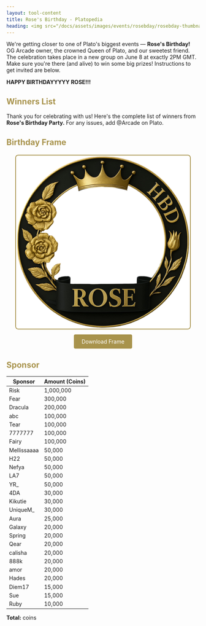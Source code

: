 ```yaml
---
layout: tool-content
title: Rose's Birthday - Platopedia
heading: <img src="/docs/assets/images/events/rosebday/rosebday-thumbnail.png" />&nbsp;Rose's Birthday
---
```


<style>
h2                    { color:#A8934C !important }
h4                    { color:#008080 !important;font-size:var(--unit-text-B) !important }
.syotimer-cell__value { border-color:#A8934C !important }
.syotimer-cell__unit  { color:#A8934C }
</style>

<div class="linebreak"></div>

<div class="content-image" data-url="/docs/assets/images/events/rosebday/rosebday-banner.png" data-width="500px" data-label="By Royal Decree: It's Rose's Day!"></div>

We're getting closer to one of Plato's biggest events — **Rose's Birthday!** OG Arcade owner, the crowned Queen of Plato, and our sweetest friend. The celebration takes place in a new group on June 8 at exactly 2PM GMT. Make sure you're there (and alive) to win some big prizes! Instructions to get invited are below.

<div class="linebreak"></div>

<div class="content-countdown text-center" data-datetime="2025-06-08T14:00:00+00:00"><b>HAPPY BIRTHDAYYYYY ROSE!!!</b></div>

<div class="linebreak"></div>

## Winners List

Thank you for celebrating with us! Here's the complete list of winners from **Rose's Birthday Party.** For any issues, add @Arcade on Plato.

<span class="content-link" data-url="https://docs.google.com/spreadsheets/d/1n004yabbjNhhqd7Iu71Zs9G8JaWIySJlCDNtqVA8-os/edit?usp=sharing" data-text="" data-copy="true"></span>

<div class="linebreak"></div>

## Birthday Frame

<div style="text-align: center; margin: 20px 0;">
  <img src="/docs/assets/images/events/rosebday/rosebday-frame.png" alt="Birthday Event Poster" style="max-width:90%; border: 2px solid #A8934C; border-radius: 8px;" />
  <br/>
  <a href="/docs/assets/images/events/rosebday/rosebday-frame.png" download
     style="display: inline-block; padding: 10px 20px; margin-top: 10px;
            background-color: #A8934C; color: #fff; text-decoration: none;
            border-radius: 4px;">
    Download Frame
  </a>
</div>

<div class="linebreak"></div>

## Sponsor

<table id="sponsors" class="table table-bordered">
    <thead>
        <tr>
            <th class="w-50">Sponsor</th>
            <th class="w-50">Amount (Coins)</th>
        </tr>
    </thead>
    <tbody>
        <tr>
            <td>Risk</td>
            <td>1,000,000</td>
        </tr>
        <tr>
            <td>Fear</td>
            <td>300,000</td>
        </tr>
        <tr>
            <td>Dracula</td>
            <td>200,000</td>
        </tr>
        <tr>
            <td>abc</td>
            <td>100,000</td>
        </tr>
        <tr>
            <td>Tear</td>
            <td>100,000</td>
        </tr>
        <tr>
            <td>7777777</td>
            <td>100,000</td>
        </tr>
        <tr>
            <td>Fairy</td>
            <td>100,000</td>
        </tr>
        <tr>
            <td>Mellissaaaa</td>
            <td>50,000</td>
        </tr>
        <tr>
            <td>H22</td>
            <td>50,000</td>
        </tr>
        <tr>
            <td>Nefya</td>
            <td>50,000</td>
        </tr>
        <tr>
            <td>LA7</td>
            <td>50,000</td>
        </tr>
        <tr>
            <td>YR_</td>
            <td>50,000</td>
        </tr>
        <tr>
            <td>4DA</td>
            <td>30,000</td>
        </tr>
        <tr>
            <td>Kikutie</td>
            <td>30,000</td>
        </tr>
        <tr>
            <td>UniqueM_</td>
            <td>30,000</td>
        </tr>
        <tr>
            <td>Aura</td>
            <td>25,000</td>
        </tr>
        <tr>
            <td>Galaxy</td>
            <td>20,000</td>
        </tr>
        <tr>
            <td>Spring</td>
            <td>20,000</td>
        </tr>
        <tr>
            <td>Qear</td>
            <td>20,000</td>
        </tr>
        <tr>
            <td>calisha</td>
            <td>20,000</td>
        </tr>
        <tr>
            <td>888k</td>
            <td>20,000</td>
        </tr>
        <tr>
            <td>amor</td>
            <td>20,000</td>
        </tr>
        <tr>
            <td>Hades</td>
            <td>20,000</td>
        </tr>
        <tr>
            <td>Diem17</td>
            <td>15,000</td>
        </tr>
        <tr>
            <td>Sue</td>
            <td>15,000</td>
        </tr>
        <tr>
            <td>Ruby</td>
            <td>10,000</td>
        </tr>
    </tbody>
</table>

<div class="linebreak"></div>

<p class="text-center"><b>Total:</b> <span class="content-custom" data-code="$('#sponsors tbody tr td:nth-child(2)').total()"></span> coins</p>

<div class="linebreak"></div>
